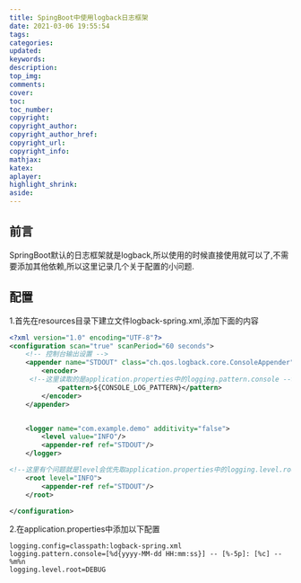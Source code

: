 ```yaml
---
title: SpingBoot中使用logback日志框架
date: 2021-03-06 19:55:54
tags:
categories:
updated:
keywords:
description:
top_img:
comments:
cover:
toc:
toc_number:
copyright:
copyright_author:
copyright_author_href:
copyright_url:
copyright_info:
mathjax:
katex:
aplayer:
highlight_shrink:
aside:
---
```



## 前言
SpringBoot默认的日志框架就是logback,所以使用的时候直接使用就可以了,不需要添加其他依赖,所以这里记录几个关于配置的小问题.
## 配置
1.首先在resources目录下建立文件logback-spring.xml,添加下面的内容
```xml
<?xml version="1.0" encoding="UTF-8"?>
<configuration scan="true" scanPeriod="60 seconds">
    <!-- 控制台输出设置 -->
    <appender name="STDOUT" class="ch.qos.logback.core.ConsoleAppender">
        <encoder>
	 <!--这里读取的是application.properties中的logging.pattern.console -->
            <pattern>${CONSOLE_LOG_PATTERN}</pattern>
        </encoder>
    </appender>


    <logger name="com.example.demo" additivity="false">
        <level value="INFO"/>
        <appender-ref ref="STDOUT"/>
    </logger>

<!--这里有个问题就是level会优先取application.properties中的logging.level.root属性,所以如果按照下面的application.properties中的配置,这里的日志级别实际上是DEBUG-->
    <root level="INFO">
        <appender-ref ref="STDOUT"/>
    </root>

</configuration>

```
2.在application.properties中添加以下配置
```properties
logging.config=classpath:logback-spring.xml
logging.pattern.console=[%d{yyyy-MM-dd HH:mm:ss}] -- [%-5p]: [%c] -- %m%n
logging.level.root=DEBUG
```
